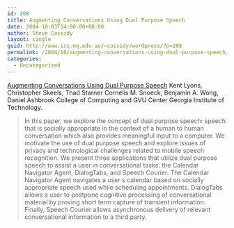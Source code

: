 ```yaml
---
id: 208
title: Augmenting Conversations Using Dual Purpose Speech
date: 2004-10-03T14:00:00+00:00
author: Steve Cassidy
layout: single
guid: http://www.ics.mq.edu.au/~cassidy/wordpress/?p=208
permalink: /2004/10/augmenting-conversations-using-dual-purpose-speech/
categories:
  - Uncategorized
---
```

 [Augmenting Conversations Using Dual Purpose Speech](http://www.cc.gatech.edu/ccg/publications/dp-uist.pdf) Kent Lyons, Christopher Skeels, Thad Starner Cornelis M. Snoeck, Benjamin A. Wong, Daniel Ashbrook College of Computing and GVU Center Georgia Institute of Technology.

> In this paper, we explore the concept of dual purpose speech: speech that is socially appropriate in the context of a human to human conversation which also provides meaningful input to a computer. We motivate the use of dual purpose speech and explore issues of privacy and technological challenges related to mobile speech recognition. We present three applications that utilize dual purpose speech to assist a user in conversational tasks: the Calendar Navigator Agent, DialogTabs, and Speech Courier. The Calendar Navigator Agent navigates a user s calendar based on socially appropriate speech used while scheduling appointments. DialogTabs allows a user to postpone cognitive processing of conversational material by proving short term capture of transient information. Finally, Speech Courier allows asynchronous delivery of relevant conversational information to a third party.
